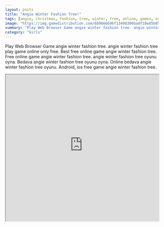 ```yaml
---
layout: posts
title: "Angie Winter Fashion Tree!"
tags: [angie, christmas, fashion, tree, winter, free, online, games, oyna, game, free, games, play, play, games]
image: "https://img.gamedistribution.com/6b9666696f13490396badf18e85b899b.jpg"
summary: "Play Web Browser Game angie winter fashion tree. angie winter fashion tree play game online only free. Best free online game angie winter fashion tree. Free online game angie winter fashion tree. angie winter fashion tree oyunu oyna. Bedava angie winter fashion tree oyunu oyna. Online bedava angie winter fashion tree oyunu. Android, ios free game angie winter fashion tree."
category: "Girls"
---
```


Play Web Browser Game angie winter fashion tree. angie winter fashion tree play game online only free. Best free online game angie winter fashion tree. Free online game angie winter fashion tree. angie winter fashion tree oyunu oyna. Bedava angie winter fashion tree oyunu oyna. Online bedava angie winter fashion tree oyunu. Android, ios free game angie winter fashion tree.

<iframe width="100%" height="480px;" src="https://html5.gamedistribution.com/6b9666696f13490396badf18e85b899b/"></iframe>